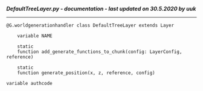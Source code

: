 ***DefaultTreeLayer.py - documentation - last updated on 30.5.2020 by uuk***
___

    @G.worldgenerationhandler class DefaultTreeLayer extends Layer

        variable NAME

        static
        function add_generate_functions_to_chunk(config: LayerConfig, reference)

        static
        function generate_position(x, z, reference, config)

    variable authcode